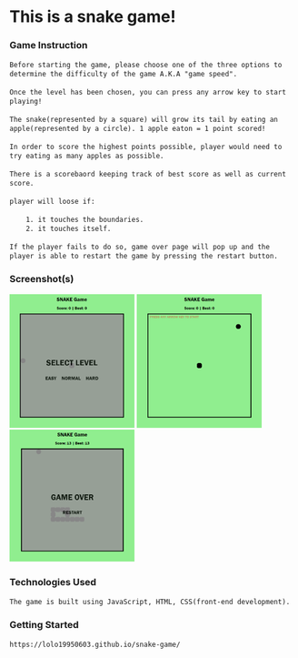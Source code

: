 # This is a snake game!

### Game Instruction

    Before starting the game, please choose one of the three options to determine the difficulty of the game A.K.A "game speed".

    Once the level has been chosen, you can press any arrow key to start playing!

    The snake(represented by a square) will grow its tail by eating an apple(represented by a circle). 1 apple eaton = 1 point scored!

    In order to score the highest points possible, player would need to try eating as many apples as possible.

    There is a scorebaord keeping track of best score as well as current score.
    
    player will loose if:

        1. it touches the boundaries.
        2. it touches itself.

    If the player fails to do so, game over page will pop up and the player is able to restart the game by pressing the restart button.

### Screenshot(s)

<img src="img/game-screenshot.png" width="220">
<img src="img/game-screenshot-2.png" width="220">
<img src="img/game-screenshot-3.png" width="220">

### Technologies Used

    The game is built using JavaScript, HTML, CSS(front-end development).

### Getting Started
    
    https://lolo19950603.github.io/snake-game/
